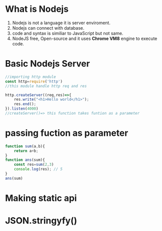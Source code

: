 # What is Nodejs
1. Nodejs is not a language it is server enviroment.
2. Nodejs can connect with database.
3. code and syntax is similiar to JavaScript but not same.
4. NodeJS free, Open-source and it uses **Chrome VM8** engine to execute code.

# Basic Nodejs Server
```js
//importing http module
const http=require('http') 
//this module handle http req and res

http.createServer((req,res)=>{
    res.write("<h1>Hello world</h1>");
    res.end();
}).listen(4000)
//createServer()=> this function takes funtion as a parameter
```
# passing fuction as parameter
```js
function sum(a,b){
    return a+b;
}
function ans(sum){
    const res=sum(2,3)
    console.log(res); // 5
}
ans(sum)

```
# Making static api

# JSON.stringyfy()
